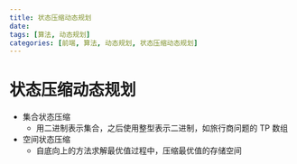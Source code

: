 ```yaml
---
title: 状态压缩动态规划
date:
tags: [算法, 动态规划]
categories: [前端, 算法, 动态规划, 状态压缩动态规划]
---
```


# 状态压缩动态规划

- 集合状态压缩
  - 用二进制表示集合，之后使用整型表示二进制，如旅行商问题的 TP 数组
- 空间状态压缩
  - 自底向上的方法求解最优值过程中，压缩最优值的存储空间
